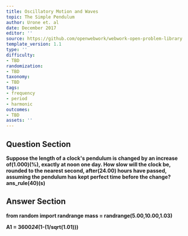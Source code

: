 ```yaml
---
title: Oscillatory Motion and Waves
topic: The Simple Pendulum
author: Urone et. al
date: December 2017
editor: ''
source: https://github.com/openwebwork/webwork-open-problem-library
template_version: 1.1
type: ''
difficulty:
- TBD
randomization:
- TBD
taxonomy:
- TBD
tags:
- frequency
- period
- harmonic
outcomes:
- TBD
assets: ''
---
```


## Question Section 

<b>
Suppose the length of a clock's pendulum is changed by an increase of(1.000)(%), exactly at noon one day. How slow will the clock be, rounded to the nearest second, after(24.00) hours have passed, assuming the pendulum has kept perfect time before the change? 
ans_rule(40)(s)



## Answer Section

from random import randrange
mass = randrange(5.00,10.00,1.03) 


A1 = 3600*24*(1-(1/sqrt(1.01)))